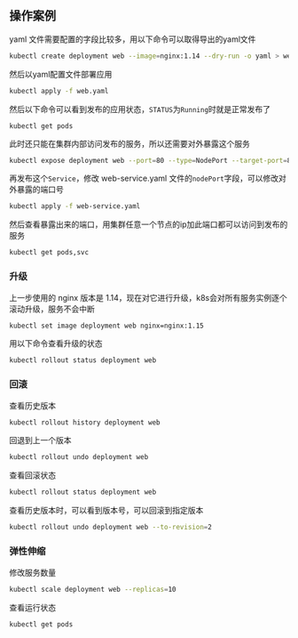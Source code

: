 ## 操作案例

yaml 文件需要配置的字段比较多，用以下命令可以取得导出的yaml文件

```bash
kubectl create deployment web --image=nginx:1.14 --dry-run -o yaml > web.yaml
```

然后以yaml配置文件部署应用

```bash
kubectl apply -f web.yaml
```

然后以下命令可以看到发布的应用状态，`STATUS`为`Running`时就是正常发布了

```shell
kubectl get pods
```

此时还只能在集群内部访问发布的服务，所以还需要对外暴露这个服务

```bash
kubectl expose deployment web --port=80 --type=NodePort --target-port=80 --name=web-service -o yaml > web-service.yaml
```

再发布这个`Service`，修改 web-service.yaml 文件的`nodePort`字段，可以修改对外暴露的端口号

```bash
kubectl apply -f web-service.yaml
```

然后查看暴露出来的端口，用集群任意一个节点的ip加此端口都可以访问到发布的服务

```
kubectl get pods,svc
```

### 升级

上一步使用的 nginx 版本是 1.14，现在对它进行升级，k8s会对所有服务实例逐个滚动升级，服务不会中断

```
kubectl set image deployment web nginx=nginx:1.15
```

用以下命令查看升级的状态

```bash
kubectl rollout status deployment web
```

### 回滚

查看历史版本

```
kubectl rollout history deployment web
```

回退到上一个版本

```bash
kubectl rollout undo deployment web
```

查看回滚状态

```bash
kubectl rollout status deployment web
```

查看历史版本时，可以看到版本号，可以回滚到指定版本

```bash
kubectl rollout undo deployment web --to-revision=2
```

### 弹性伸缩

修改服务数量

```bash
kubectl scale deployment web --replicas=10
```

查看运行状态

```bash
kubectl get pods
```

